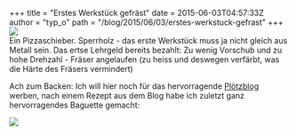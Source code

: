 +++
title = "Erstes Werkstück gefräst"
date = 2015-06-03T04:57:33Z
author = "typ_o"
path = "/blog/2015/06/03/erstes-werkstuck-gefrast"
+++
[![](https://flipdot.org/blog/uploads/pizzaschieber.serendipityThumb.jpg)](https://flipdot.org/blog/uploads/pizzaschieber.jpg)  
Ein Pizzaschieber. Sperrholz - das erste Werkstück muss ja nicht gleich
aus Metall sein. Das ertse Lehrgeld bereits bezahlt: Zu wenig Vorschub
und zu hohe Drehzahl - Fräser angelaufen (zu heiss und deswegen
verfärbt, was die Härte des Fräsers vermindert)  
  
Ach zum Backen: Ich will hier noch für das hervorragende
[Plötzblog](https://www.ploetzblog.de/) werben, nach einem Rezept aus
dem Blog habe ich zuletzt ganz hervorragendes Baguette gemacht:  
  
[![](https://flipdot.org/blog/uploads/baguette.serendipityThumb.JPG)](https://flipdot.org/blog/uploads/baguette.JPG)
